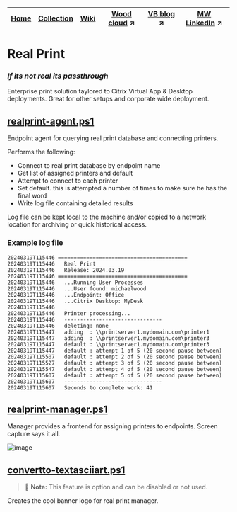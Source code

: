 |[Home](https://github.com/virtualizebrief)|[Collection](https://github.com/virtualizebrief/collection/blob/main/readme.md)|[Wiki](https://github.com/virtualizebrief/home/wiki)|[Wood cloud](https://marketplace.woodcloud.one/) :arrow_upper_right:|[VB blog](https://virtualizebrief.woodcloud.one/) :arrow_upper_right:|[MW LinkedIn](https://www.linkedin.com/in/michaelcharleswood/) :arrow_upper_right:
|---|---|---|---|---|---|

# Real Print
### *If its not real its passthrough*
Enterprise print solution taylored to Citrix Virtual App & Desktop deployments. Great for other setups and corporate wide deployment.

## [realprint-agent.ps1](realprint-agent.ps1)
Endpoint agent for querying real print database and connecting printers.

Performs the following:
- Connect to real print database by endpoint name
- Get list of assigned printers and default
- Attempt to connect to each printer
- Set default. this is attempted a number of times to make sure he has the final word
- Write log file containing detailed results

Log file can be kept local to the machine and/or copied to a network location for archiving or quick historical access.

### Example log file
```
20240319T115446 =========================================
20240319T115446   Real Print
20240319T115446   Release: 2024.03.19
20240319T115446 =========================================
20240319T115446   ...Running User Processes
20240319T115446   ...User found: michaelwood
20240319T115446   ...Endpoint: Office
20240319T115446   ...Citrix Desktop: MyDesk
20240319T115446
20240319T115446   Printer processing...
20240319T115446   -------------------------------
20240319T115446   deleting: none
20240319T115447   adding  : \\printserver1.mydomain.com\printer1
20240319T115447   adding  : \\printserver1.mydomain.com\printer3
20240319T115447   default : \\printserver1.mydomain.com\printer3
20240319T115447   default : attempt 1 of 5 (20 second pause between)
20240319T115507   default : attempt 2 of 5 (20 second pause between)
20240319T115527   default : attempt 3 of 5 (20 second pause between)
20240319T115547   default : attempt 4 of 5 (20 second pause between)
20240319T115607   default : attempt 5 of 5 (20 second pause between)
20240319T115607   -------------------------------
20240319T115607   Seconds to complete work: 41
```

## [realprint-manager.ps1](realprint-manager.ps1)
Manager provides a frontend for assigning printers to endpoints. Screen capture says it all.

![image](https://github.com/virtualizebrief/collection/assets/153381859/d9d288c0-3146-4a6e-b259-91d14e0e4190)

## [convertto-textasciiart.ps1](convertto-textasciiart.ps1)
> :memo: **Note:** This feature is option and can be disabled or not used.

Creates the cool banner logo for real print manager.

